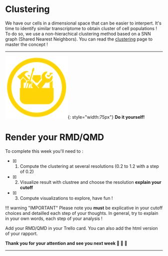 
# Clustering

We have our cells in a dimensional space that can be easier to interpert. It's time to
identify similar transcriptome to obtain cluster of cell populations ! To do so, we use
a non-hierachical clustering method based on a SNN graph (Shared Nearest Neighbors). You
can read the [clustering](./clustering.md) page to master the concept !

---

![](../R-IOC/images/toolbox-do-it-yourself.png){: style="width:75px"} **Do it yourself!**

# Render your RMD/QMD

To complete this week you'll need to :

- [x] 1. Compute the clustering at several resolutions (0.2 to 1.2 with a step of 0.2)
- [x] 2. Visualize result with clustree and choose the resolution **explain your cutoff** 
- [x] 3. Compute visualizations to explore, have fun !

!!! warning "IMPORTANT"
    Please note you **must** be explicative in your cutoff choices and detailled
    each step of your thoughts. 
    In general, try to explain in your own words, each step of your analysis !

Add your RMD/QMD in your Trello card. You can also add the html version of your rapport.


**Thank you for your attention and see you next week :clap: :clap: :clap:**

----